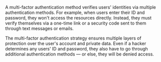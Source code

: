 
A multi-factor authentication method verifies users' identities via multiple authentication methods. For example, when users enter their ID and password, they won't access the resources directly. Instead, they must verify themselves via a one-time link or a security code sent to them through text messages or emails.

The multi-factor authentication strategy ensures multiple layers of protection over the user's account and private data. Even if a hacker determines any users' ID and password, they also have to go through additional authentication methods — or else, they will be denied access.